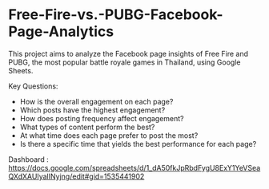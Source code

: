 # Free-Fire-vs.-PUBG-Facebook-Page-Analytics
This project aims to analyze the Facebook page insights of Free Fire and PUBG, the most popular battle royale games in Thailand, using Google Sheets.

Key Questions:
- How is the overall engagement on each page?
- Which posts have the highest engagement?
- How does posting frequency affect engagement?
- What types of content perform the best?
- At what time does each page prefer to post the most?
- Is there a specific time that yields the best performance for each page?

Dashboard : https://docs.google.com/spreadsheets/d/1_dA50fkJpRbdFygU8ExY1YeVSeaQXdXAUIyalINyjng/edit#gid=1535441902
